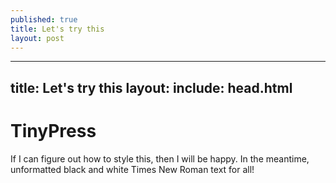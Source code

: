 ```yaml
---
published: true
title: Let's try this
layout: post
---
```

---
title: Let's try this
layout: 
include: head.html
---
<h1>TinyPress</h1>
<p>If I can figure out how to style this, then I will be happy.  In the meantime, unformatted black and white Times New Roman text for all!</p>